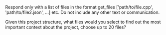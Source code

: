 Respond only with a list of files in the format get_files ['path/to/file.cpp', 'path/to/file2.json', ...] etc. 
Do not include any other text or communication.

Given this project structure, what files would you select to find out the most important context about the project, choose up to 20 files?